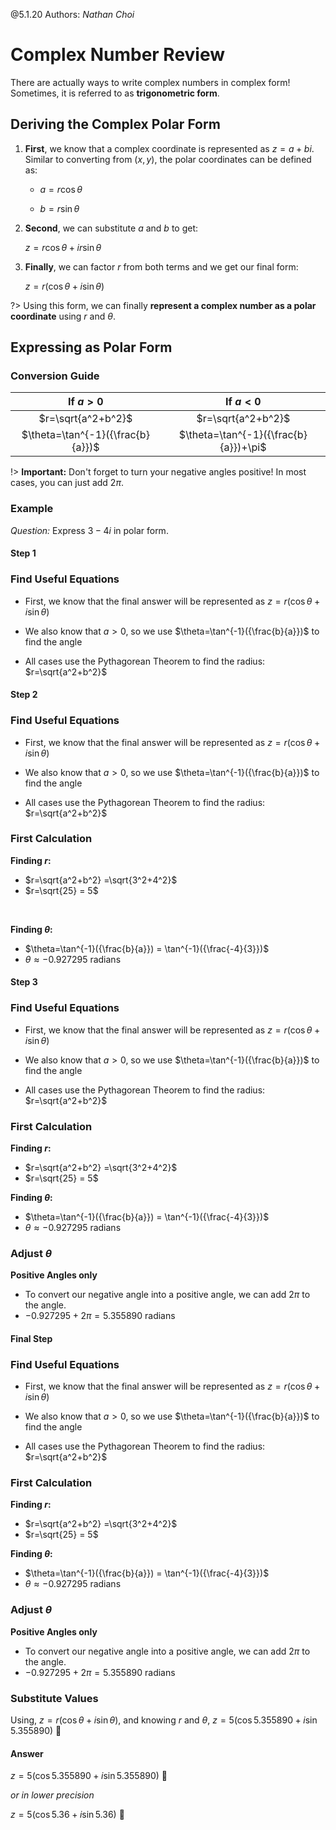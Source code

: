 @5.1.20 Authors: *Nathan Choi*
# Complex Number Review
There are actually ways to write complex numbers in complex form! Sometimes, it is referred to as **trigonometric form**. 

## Deriving the Complex Polar Form
1. **First**, we know that a complex coordinate is represented as $z=a+bi$. Similar to converting from $(x, y)$, the polar coordinates can be defined as:

	- $a=r\cos\theta$

	- $b=r\sin\theta$

2. **Second**, we can substitute $a$ and $b$ to get:

	$z=r\cos\theta + i r\sin\theta$

3. **Finally**, we can factor $r$ from both terms and we get our final form:

	$z=r(\cos\theta + i\sin\theta)$

?> Using this form, we can finally **represent a complex number as a polar coordinate** using $r$ and $\theta$.

## Expressing as Polar Form
### Conversion Guide

|            **If** $a>0$            |              **If** $a<0$              |
:-----------------------------------:|:---------------------------------------:
|        $r=\sqrt{a^2+b^2}$          |           $r=\sqrt{a^2+b^2}$           |
| $\theta=\tan^{-1}({\frac{b}{a}})$  | $\theta=\tan^{-1}({\frac{b}{a}})+\pi$  |

!> **Important:** Don't forget to turn your negative angles positive! In most cases, you can just add $2\pi$.

### Example
*Question:* Express $3 - 4i$ in polar form.

<!-- tabs:start -->
#### **Step 1**
### Find Useful Equations
- First, we know that the final answer will be represented as 
$z=r(\cos\theta + i\sin\theta)$

-  We also know that $a>0$, so we use $\theta=\tan^{-1}({\frac{b}{a}})$ to find the  angle

-  All cases use the Pythagorean Theorem to find the radius: $r=\sqrt{a^2+b^2}$

#### **Step 2**
### Find Useful Equations
- First, we know that the final answer will be represented as 
$z=r(\cos\theta + i\sin\theta)$

-  We also know that $a>0$, so we use $\theta=\tan^{-1}({\frac{b}{a}})$ to find the  angle

-  All cases use the Pythagorean Theorem to find the radius: $r=\sqrt{a^2+b^2}$

### First Calculation
**Finding $r$:**
- $r=\sqrt{a^2+b^2} =\sqrt{3^2+4^2}$
- $r=\sqrt{25} = 5$

<br>

**Finding $\theta$:**
- $\theta=\tan^{-1}({\frac{b}{a}}) = \tan^{-1}({\frac{-4}{3}})$
- $\theta \approx -0.927295$ radians

#### **Step 3**
### Find Useful Equations
- First, we know that the final answer will be represented as 
$z=r(\cos\theta + i\sin\theta)$

-  We also know that $a>0$, so we use $\theta=\tan^{-1}({\frac{b}{a}})$ to find the  angle

-  All cases use the Pythagorean Theorem to find the radius: $r=\sqrt{a^2+b^2}$

### First Calculation
**Finding $r$:**
- $r=\sqrt{a^2+b^2} =\sqrt{3^2+4^2}$
- $r=\sqrt{25} = 5$

**Finding $\theta$:**
- $\theta=\tan^{-1}({\frac{b}{a}}) = \tan^{-1}({\frac{-4}{3}})$
- $\theta \approx -0.927295$ radians

### Adjust $\theta$

**Positive Angles only**
- To convert our negative angle into a positive angle, we can add $2\pi$ to the angle.
- $-0.927295 + 2\pi = 5.355890$ radians

#### **Final Step**
### Find Useful Equations
- First, we know that the final answer will be represented as 
$z=r(\cos\theta + i\sin\theta)$

-  We also know that $a>0$, so we use $\theta=\tan^{-1}({\frac{b}{a}})$ to find the  angle

-  All cases use the Pythagorean Theorem to find the radius: $r=\sqrt{a^2+b^2}$

### First Calculation
**Finding $r$:**
- $r=\sqrt{a^2+b^2} =\sqrt{3^2+4^2}$
- $r=\sqrt{25} = 5$

**Finding $\theta$:**
- $\theta=\tan^{-1}({\frac{b}{a}}) = \tan^{-1}({\frac{-4}{3}})$
- $\theta \approx -0.927295$ radians

### Adjust $\theta$

**Positive Angles only**
- To convert our negative angle into a positive angle, we can add $2\pi$ to the angle.
- $-0.927295 + 2\pi = 5.355890$ radians

### Substitute Values
Using, $z=r(\cos\theta + i\sin\theta)$, and knowing $r$ and $\theta$,
$z=5(\cos{5.355890} + i\sin{5.355890})$ :tada:

#### **Answer**
$z=5(\cos{5.355890} + i\sin{5.355890})$ :tada:

*or in lower precision*

$z=5(\cos{5.36} + i\sin{5.36})$ :tada:
<!-- tabs:end -->